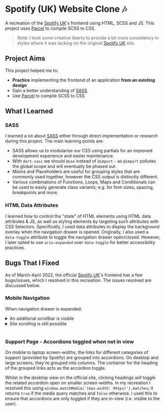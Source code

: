 # Spotify (UK) Website Clone 🎶

A recreation of the [Spotify UK](https://www.spotify.com/uk/)'s frontend using HTML, SCSS and JS. This project uses [Parcel](https://parceljs.org/) to compile SCSS to CSS.

> Note: I took some creative liberty to provide a bit more consistency in styles where it was lacking on the original [Spotify UK](https://www.spotify.com/uk/) site.

## Project Aims

This project helped me to:

- **Practice** implementing the frontend of an application **from an existing design**
- Gain a better understanding of [SASS](https://sass-lang.com/)
- Use [Parcel](https://parceljs.org/) to compile SCSS to CSS

## What I Learned

### SASS

I learned a lot about [SASS](https://sass-lang.com/) either through direct implementation or research during this project. The main learning points are:

- SASS allows us to modularise our CSS using partials for an improved development experience and easier maintenance.
- With `dart-sass` we should `@use` instead of `@import` - as `@import` pollutes the global scope and will eventually be phased out.
- Mixins and Placeholders are useful for grouping styles that are commonly used together, however the CSS output is distinctly different.
- Various combinations of Functions, Loops, Maps and Conditionals can be used to easily generate class variants; e.g. for font-sizes, spacing, breakpoints and more.

### HTML Data Attributes

I learned how to control the "state" of HTML elements using HTML data attributes & JS, as well as styling elements by targeting such attributes with CSS Selectors. Specifically, I used data attributes to display the background overlay when the navigation drawer is opened. Originally, I also used a `data-toggle` attribute to toggle the navigation drawer open/closed. However, I later opted to use `aria-expanded` over `data-toggle` for better accessibility practices.

## Bugs That I Fixed

As of March-April 2022, the official [Spotify UK](https://www.spotify.com/uk/)'s frontend has a few bugs/issues, which I resolved in this recreation. The issues resolved are discussed below.

### Mobile Navigation

When navigation drawer is expanded:

<details>
<summary>An additional scrollbar is visible</summary>

- By inspecting the styles with the browser developer tools we can see that this can simply be resolved by removing the `overflow-y: scroll;` style

</details>

<details>
<summary>Site scrolling is still possible</summary>

- The header does not have a fixed position
- This means that when scrolled, anything contained within the header will also scroll
- This includes the navigation toggle used to open/close the navigation drawer
- i.e. when you scroll down, the 'X' button will scroll with the rest of the page
- My solution was to add a `.prevent-scroll` utility class to the `<body>` tag when the navigation drawer is opened, and then remove the class once it is closed
- The `.prevent-scroll` class makes the site un-scrollable by setting `overflow: hidden;`

</details>
<br>

### Support Page - Accordions toggled when not in view

On mobile to laptop screen-widths, the links for different categories of support (provided by Spotify) are grouped into accordions. On desktop and large screens, they're grouped into columns. The container for the heading of the grouped links acts as the accordion toggle.

Whilst in the desktop view on the official site, clicking headings will toggle the related accordion open on smaller screen-widths. In my recreation I resolved this using `window.matchMedia('(max-width: 991px)').matches`; it returns `true` if the media query matches and `false` otherwise. I used this to ensure that accordions are only toggled if they are in-view (i.e. visible to the user).
